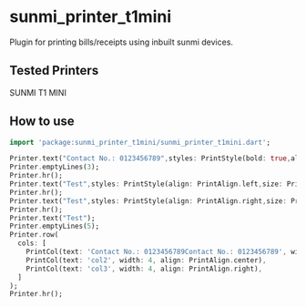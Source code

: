 # sunmi_printer_t1mini

Plugin for printing bills/receipts using inbuilt sunmi devices.


## Tested Printers

SUNMI T1 MINI



## How to use 

```dart
import 'package:sunmi_printer_t1mini/sunmi_printer_t1mini.dart';

Printer.text("Contact No.: 0123456789",styles: PrintStyle(bold: true,align: PrintAlign.center,size: PrintSize.md));
Printer.emptyLines(3);
Printer.hr();
Printer.text("Test",styles: PrintStyle(align: PrintAlign.left,size: PrintSize.lg));
Printer.hr();
Printer.text("Test",styles: PrintStyle(align: PrintAlign.right,size: PrintSize.md));
Printer.hr();
Printer.text("Test");
Printer.emptyLines(5);
Printer.row(
  cols: [
    PrintCol(text: 'Contact No.: 0123456789Contact No.: 0123456789', width: 4),
    PrintCol(text: 'col2', width: 4, align: PrintAlign.center),
    PrintCol(text: 'col3', width: 4, align: PrintAlign.right),
  ]
);
Printer.hr();
```
